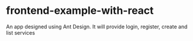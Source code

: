 # frontend-example-with-react
An app designed using Ant Design. It will provide login, register, create and list services
